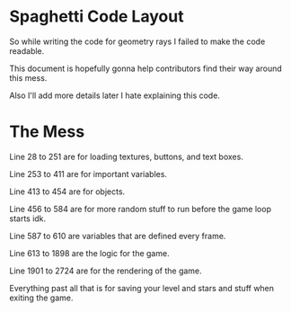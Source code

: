 # Spaghetti Code Layout
 So while writing the code for geometry rays I failed to make the code readable.

 This document is hopefully gonna help contributors find their way around this mess.

 Also I'll add more details later I hate explaining this code.

# The Mess
 Line 28 to 251 are for loading textures, buttons, and text boxes.

 Line 253 to 411 are for important variables.

 Line 413 to 454 are for objects.

 Line 456 to 584 are for more random stuff to run before the game loop starts idk.

 Line 587 to 610 are variables that are defined every frame.

 Line 613 to 1898 are the logic for the game.

 Line 1901 to 2724 are for the rendering of the game.

 Everything past all that is for saving your level and stars and stuff when exiting the game.